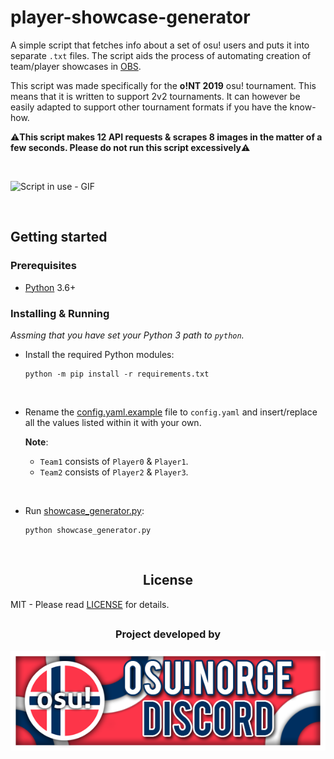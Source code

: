 <h1>player-showcase-generator</h1>

A simple script that fetches info about a set of osu! users and puts it into separate `.txt` files. The script aids the process of automating creation of team/player showcases in [OBS](https://github.com/obsproject/obs-studio).


This script was made specifically for the **o!NT 2019** osu! tournament. This means that it is written to support 2v2 tournaments. It can however be easily adapted to support other tournament formats if you have the know-how.

⚠️**This script makes 12 API requests & scrapes 8 images in the matter of a few seconds. Please do not run this script excessively**⚠️

<br>

![Script in use - GIF](https://i.imgur.com/ByQtA5O.gif)

<br>

<h2>Getting started</h2>

<h3>Prerequisites</h2>

* [Python](https://github.com/python/cpython) 3.6+

<h3>Installing & Running</h3>

*Assming that you have set your Python 3 path to `python`.*

* Install the required Python modules:
  ```
  python -m pip install -r requirements.txt
  ```

<br>

* Rename the [config.yaml.example](config.yaml.example) file to `config.yaml` and insert/replace all the values listed within it with your own.
    
    **Note**:
    * `Team1` consists of `Player0` & `Player1`. 
    * `Team2` consists of `Player2` & `Player3`.

<br>

* Run [showcase_generator.py](showcase_generator.py):
  ```
  python showcase_generator.py
  ```

<br>

<h2 align="center">License</h2>

MIT - Please read [LICENSE](LICENSE) for details.

##
<div align="center">
  <h3>Project developed by</h3>
  <a href="https://discord.gg/Y7zyjGU"><img src="https://raw.githubusercontent.com/osu-Norge/assets/master/products/banner_discord.png"></a>
</div>
